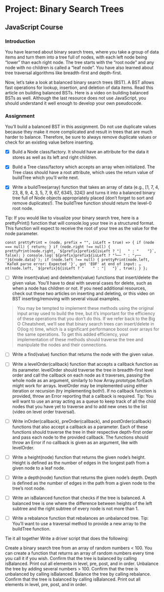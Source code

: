 # Project: Binary Search Trees

## JavaScript Course

### Introduction

You have learned about binary search trees, where you take a group of data items and turn them into a tree full of nodes, with each left node being “lower” than each right node. The tree starts with the “root node” and any node with no children is called a “leaf node”. You have also learned about tree traversal algorithms like breadth-first and depth-first.

Now, let’s take a look at balanced binary search trees (BST). A BST allows fast operations for lookup, insertion, and deletion of data items. Read this article on building balanced BSTs. Here is a video on building balanced BSTs as well. Although the last resource does not use JavaScript, you should understand it well enough to develop your own pseudocode.

### Assignment

You’ll build a balanced BST in this assignment. Do not use duplicate values because they make it more complicated and result in trees that are much harder to balance. Therefore, be sure to always remove duplicate values or check for an existing value before inserting.

* [X] Build a Node class/factory. It should have an attribute for the data it stores as well as its left and right children.
* [X] Build a Tree class/factory which accepts an array when initialized. The Tree class should have a root attribute, which uses the return value of buildTree which you’ll write next.

* [X] Write a buildTree(array) function that takes an array of data (e.g., [1, 7, 4, 23, 8, 9, 4, 3, 5, 7, 9, 67, 6345, 324]) and turns it into a balanced binary tree full of Node objects appropriately placed (don’t forget to sort and remove duplicates!). The buildTree function should return the level-0 root node.

Tip: If you would like to visualize your binary search tree, here is a prettyPrint() function that will console.log your tree in a structured format. This function will expect to receive the root of your tree as the value for the node parameter.

``const prettyPrint = (node, prefix = "", isLeft = true) => { if (node === null) { return; } if (node.right !== null) { prettyPrint(node.right, `${prefix}prefix${isLeft ? "│   " : "    "}`, false); } console.log(`${prefix}prefix${isLeft ? "└── " : "┌── "}${node.data}`); if (node.left !== null) { prettyPrint(node.left, `KaTeX parse error: Expected '}', got 'EOF' at end of input: …nt(node.left, `${prefix}${isLeft ? "    " : "│   "}`, true); } };``

* [ ] Write insert(value) and deleteItem(value) functions that insert/delete the given value. You’ll have to deal with several cases for delete, such as when a node has children or not. If you need additional resources, check out these two articles on inserting and deleting, or this video on BST inserting/removing with several visual examples.

> You may be tempted to implement these methods using the original input array used to build the tree, but it’s important for the efficiency of these operations that you don’t do this. If we refer back to the Big O Cheatsheet, we’ll see that binary search trees can insert/delete in O(log n) time, which is a significant performance boost over arrays for the same operations. To get this added efficiency, your implementation of these methods should traverse the tree and manipulate the nodes and their connections.

* [ ] Write a find(value) function that returns the node with the given value.
* [ ] Write a levelOrder(callback) function that accepts a callback function as its parameter. levelOrder should traverse the tree in breadth-first level order and call the callback on each node as it traverses, passing the whole node as an argument, similarly to how Array.prototype.forEach might work for arrays. levelOrder may be implemented using either iteration or recursion (try implementing both!). If no callback function is provided, throw an Error reporting that a callback is required. Tip: You will want to use an array acting as a queue to keep track of all the child nodes that you have yet to traverse and to add new ones to the list (video on level order traversal).

* [ ] Write inOrder(callback), preOrder(callback), and postOrder(callback) functions that also accept a callback as a parameter. Each of these functions should traverse the tree in their respective depth-first order and pass each node to the provided callback. The functions should throw an Error if no callback is given as an argument, like with levelOrder.
* [ ] Write a height(node) function that returns the given node’s height. Height is defined as the number of edges in the longest path from a given node to a leaf node.

* [ ] Write a depth(node) function that returns the given node’s depth. Depth is defined as the number of edges in the path from a given node to the tree’s root node.
* [ ] Write an isBalanced function that checks if the tree is balanced. A balanced tree is one where the difference between heights of the left subtree and the right subtree of every node is not more than 1.

* [ ] Write a rebalance function that rebalances an unbalanced tree. Tip: You’ll want to use a traversal method to provide a new array to the buildTree function.

Tie it all together
Write a driver script that does the following:

Create a binary search tree from an array of random numbers < 100. You can create a function that returns an array of random numbers every time you call it if you wish.
Confirm that the tree is balanced by calling isBalanced.
Print out all elements in level, pre, post, and in order.
Unbalance the tree by adding several numbers > 100.
Confirm that the tree is unbalanced by calling isBalanced.
Balance the tree by calling rebalance.
Confirm that the tree is balanced by calling isBalanced.
Print out all elements in level, pre, post, and in order.
